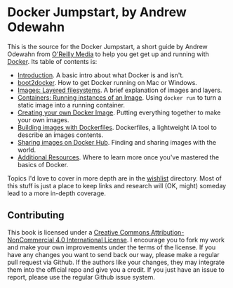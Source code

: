 # Docker Jumpstart, by Andrew Odewahn

This is the source for the Docker Jumpstart, a short guide by Andrew Odewahn from [O'Reilly Media](http://www.oreilly.com/) to help you get get up and running with [Docker](https://www.docker.com/).  Its table of contents is:

* [Introduction](public/introduction.md).  A basic intro about what Docker is and isn't.
* [boot2docker](public/boot2docker.md).  How to get Docker running on Mac or Windows.
* [Images: Layered filesystems](public/docker-images.md).  A brief explanation of images and layers.
* [Containers: Running instances of an Image](public/containers.md).  Using `docker run` to turn a static image into a running container.
* [Creating your own Docker Image](public/example.md).  Putting everything together to make your own images.
* [Building images with Dockerfiles](public/building-images-with-dockerfiles.md).  Dockerfiles, a lightweight IA tool to describe an images contents.  
* [Sharing images on Docker Hub](public/dockerhub.md).  Finding and sharing images with the world.
* [Additional Resources](public/additional-resources.md).  Where to learn more once you've mastered the basics of Docker.

Topics I'd love to cover in more depth are in the [wishlist](wishlist/) directory. Most of this stuff is just a place to keep links and research will (OK, might) someday lead to a more in-depth coverage.


## Contributing

This book is licensed under a [Creative Commons Attribution-NonCommercial 4.0 International License](http://creativecommons.org/licenses/by-nc/4.0/).  I  encourage you to fork my work and make your own improvements under the terms of the license. If you have any changes you want to send back our way, please make a regular pull request via Github. If the authors like your changes, they may integrate them into the official repo and give you a credit. If you just have an issue to report, please use the regular Github issue system.

